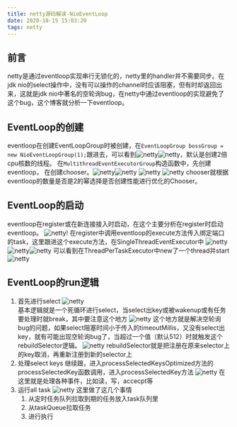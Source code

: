 ```yaml
---
title: netty源码解读-NioEventLoop
date: 2020-10-15 15:03:20
tags: netty
---
```

## 前言
netty是通过eventloop实现串行无锁化的，netty里的handler并不需要同步。在jdk nio的select操作中，没有可以操作的channel时应该阻塞，但有时却返回出来，这就是jdk nio中著名的空轮询bug，在netty中通过eventloop的实现避免了这个bug，这个博客就分析一下eventloop。
## EventLoop的创建
eventloop在创建EventLoopGroup时被创建，在```EventLoopGroup bossGroup = new NioEventLoopGroup(1);```跟进去，可以看到![netty](netty源码解读-NioEventLoop/image0.png)![netty](netty源码解读-NioEventLoop/image1.png)，默认是创建2倍cpu核数的线程。
在```MultithreadEventExecutorGroup```构造函数中，先创建eventloop， 在创建chooser。![netty](netty源码解读-NioEventLoop/image2.png)![netty](netty源码解读-NioEventLoop/image3.png)
![netty](netty源码解读-NioEventLoop/image4.png)
![netty](netty源码解读-NioEventLoop/image5.png)
chooser就根据eventloop的数量是否是2的幂选择是否创建性能进行优化的Chooser。
## EventLoop的启动
eventloop在register或在新连接接入时启动，在这个主要分析在register时启动eventloop。
![netty](netty源码解读-NioEventLoop/image6.png)!
在register中调用eventloop的execute方法传入绑定端口的task，这里跟进这个execute方法，在SingleThreadEventExecutor中
![netty](netty源码解读-NioEventLoop/image7.png)![netty](netty源码解读-NioEventLoop/image8.png)![netty](netty源码解读-NioEventLoop/image9.png)
可以看到在ThreadPerTaskExecutor中new了一个thread并start
![netty](netty源码解读-NioEventLoop/image10.png)
## EventLoop的run逻辑
1. 首先进行select
![netty](netty源码解读-NioEventLoop/image11.png)   
基本逻辑就是一个死循环进行select，当select出key或被wakenup或有任务要处理时就break，其中要注意这个地方
![netty](netty源码解读-NioEventLoop/image12.png)
这个地方就是解决空轮询bug的问题，如果select阻塞时间小于传入的timeoutMillis，又没有select出key，就有可能出现空轮询bug了，当超过一个值（默认512）时就触发这个rebuildSelector逻辑。
![netty](netty源码解读-NioEventLoop/image13.png)
rebuildSelector就是把注册在原来selector上的key取消，再重新注册到新的selector上
2. 处理select keys
继续跟，进入processSelectedKeysOptimized方法的processSelectedKey函数调用，进入processSelectedKey方法
![netty](netty源码解读-NioEventLoop/image14.png)
在这里就是处理各种事件，比如读，写，accecpt等
3. 运行all task
![netty](netty源码解读-NioEventLoop/image15.png)
这里做了这几个事情
   1. 从定时任务队列拉取到期的任务放入task队列里
   2. 从taskQueue拉取任务
   3. 进行执行      

